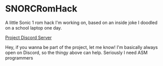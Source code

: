 # SNORCRomHack
 A little Sonic 1 rom hack I'm working on, based on an inside joke I doodled on a school laptop one day.

[Project Discord Server](https://discord.gg/n5pjshP)

Hey, if you wanna be part of the project, let me know! I'm basically always open on Discord, so the thingy above can help. Seriously I need ASM programmers
